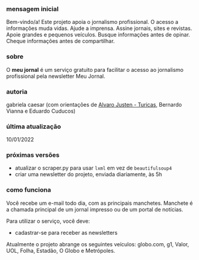 ### mensagem inicial
Bem-vindo/a!
Este projeto apoia o jornalismo profissional. O acesso a informações muda vidas. Ajude a imprensa. Assine jornais, sites e revistas. Apoie grandes e pequenos veículos. Busque informações antes de opinar. Cheque informações antes de compartilhar.

### sobre
O **meu jornal** é um serviço gratuito para facilitar o acesso ao jornalismo profissional pela newsletter Meu Jornal.

### autoria
gabriela caesar (com orientações de [Alvaro Justen - Turicas](https://github.com/turicas), Bernardo Vianna e Eduardo Cuducos)

### última atualização
10/01/2022

### próximas versões
- atualizar o scraper.py para usar ``lxml`` em vez de ``beautifulsoup4``
- criar uma newsletter do projeto, enviada diariamente, às 5h

### como funciona
Você recebe um e-mail todo dia, com as principais manchetes.
Manchete é a chamada principal de um jornal impresso ou de um portal de notícias.

Para utilizar o serviço, você deve:
- cadastrar-se para receber as newsletters

Atualmente o projeto abrange os seguintes veículos:
globo.com, g1, Valor, UOL, Folha, Estadão, O Globo e Metrópoles.

